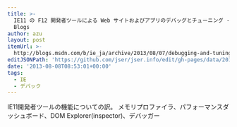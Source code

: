 ```yaml
---
title: >-
  IE11 の F12 開発者ツールによる Web サイトおよびアプリのデバッグとチューニング - IEBlog 日本語 - Site Home - MSDN
  Blogs
author: azu
layout: post
itemUrl: >-
  http://blogs.msdn.com/b/ie_ja/archive/2013/08/07/debugging-and-tuning-web-sites-and-apps-with-f12-developer-tools-in-ie11.aspx
editJSONPath: 'https://github.com/jser/jser.info/edit/gh-pages/data/2013/08/index.json'
date: '2013-08-08T08:53:01+00:00'
tags:
  - IE
  - デバック
---
```

IE11開発者ツールの機能についての訳。
メモリプロファイラ、パフォーマンスダッシュボード、DOM Explorer(inspector)、デバッガー
